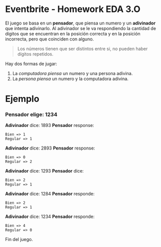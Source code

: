 # Eventbrite - Homework EDA 3.O

El juego se basa en un **pensador**, que piensa un numero y un **adivinador** que intenta adivinarlo. Al adivinador se le va respondiendo la cantidad de dígitos que se encuentran en la posición correcta y en la posición incorrecta, pero que coinciden con alguno.

> Los números tienen que ser distintos entre si, no pueden haber dígitos
> repetidos.

Hay dos formas de jugar:

 1. La *computadora piensa* un numero y una persona adivina.
 2. La *persona piensa* un numero y la computadora adivina.

# Ejemplo
### Pensador elige: 1234

**Adivinador** dice: 1893
**Pensador** response:
    
	Bien => 1
	Regular => 1
	
**Adivinador** dice: 2893
**Pensador** response:

	Bien => 0
	Regular => 2
**Adivinador** dice: 1293
**Pensador** dice:

	Bien => 2
	Regular => 1

**Adivinador** dice: 1284
**Pensador** responde:

	Bien => 2
	Regular => 1
**Adivinador** dice: 1234
**Pensador** responde:

   	Bien => 4
	Regular => 0

Fin del juego.
